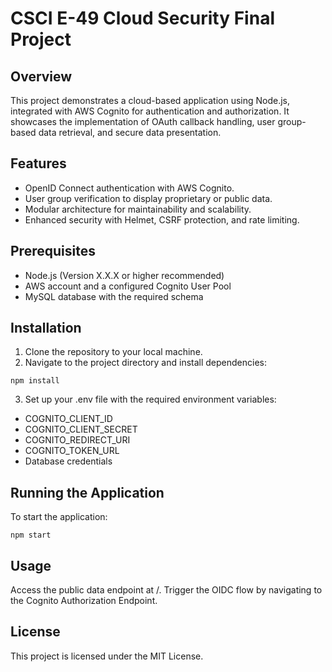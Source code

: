 # CSCI E-49 Cloud Security Final Project

## Overview

This project demonstrates a cloud-based application using Node.js, integrated with AWS Cognito for authentication and authorization. It showcases the implementation of OAuth callback handling, user group-based data retrieval, and secure data presentation.

## Features

- OpenID Connect authentication with AWS Cognito.
- User group verification to display proprietary or public data.
- Modular architecture for maintainability and scalability.
- Enhanced security with Helmet, CSRF protection, and rate limiting.

## Prerequisites

- Node.js (Version X.X.X or higher recommended)
- AWS account and a configured Cognito User Pool
- MySQL database with the required schema

## Installation

1. Clone the repository to your local machine.
2. Navigate to the project directory and install dependencies:
 ```shell
 npm install
 ```
3. Set up your .env file with the required environment variables:
  - COGNITO_CLIENT_ID
  - COGNITO_CLIENT_SECRET
  - COGNITO_REDIRECT_URI
  - COGNITO_TOKEN_URL
  - Database credentials

## Running the Application
To start the application:
```shell
npm start
   ```

## Usage
Access the public data endpoint at /.
Trigger the OIDC flow by navigating to the Cognito Authorization Endpoint.

## License
This project is licensed under the MIT License.
